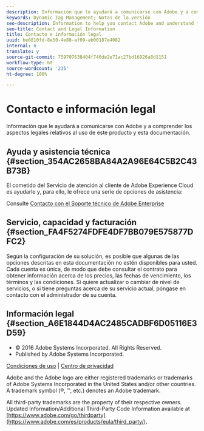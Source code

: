 ```yaml
---
description: Información que le ayudará a comunicarse con Adobe y a comprender los aspectos legales relativos al uso de este producto y esta documentación.
keywords: Dynamic Tag Management; Notas de la versión
seo-description: Information to help you contact Adobe and understand the legal issues concerning your use of this product and documentation.
seo-title: Contact and Legal Information
title: Contacto e información legal
uuid: be6810fd-8a50-4e88-af09-ab00187e4082
internal: n
translate: y
source-git-commit: 759707638404f746de2e71ac27bd16926a8d1151
workflow-type: ht
source-wordcount: '235'
ht-degree: 100%

---
```



# Contacto e información legal

Información que le ayudará a comunicarse con Adobe y a comprender los aspectos legales relativos al uso de este producto y esta documentación.


## Ayuda y asistencia técnica {#section_354AC2658BA84A2A96E64C5B2C43B73B}

El cometido del Servicio de atención al cliente de Adobe Experience Cloud es ayudarle y, para ello, le ofrece una serie de opciones de asistencia:

Consulte [Contacto con el Soporte técnico de Adobe Enterprise](https://helpx.adobe.com/es/contact/enterprise-support.ec.html)

## Servicio, capacidad y facturación {#section_FA4F5274FDFE4DF7BB079E575877DFC2}

Según la configuración de su solución, es posible que algunas de las opciones descritas en esta documentación no estén disponibles para usted. Cada cuenta es única, de modo que debe consultar el contrato para obtener información acerca de los precios, las fechas de vencimiento, los términos y las condiciones. Si quiere actualizar o cambiar de nivel de servicios, o si tiene preguntas acerca de su servicio actual, póngase en contacto con el administrador de su cuenta.

<!--
## Feedback {#section_8154D6D712054220A90D85FA8E92933E}
Adobe Systems welcome any suggestions or feedback regarding this solution. You can add enhancement ideas and suggestions for the Analytics suite to our [Customer Idea Exchange](https://my.omniture.com/login/?r=%2Fp%2Fsuite%2Fcurrent%2Findex.html%3Fa%3DIdeasExchange.Redirect%26redirectreason%3Dnotregistered%26referer%3Dhttp%253A%252F%252Fideas.omniture.com%252Ft5%252FAdobe-Idea-Exchange-for-Omniture%252Fidb-p%252FIdeaExchange3). -->

## Información legal {#section_A6E1844D4AC2485CADBF6D05116E3D59}


<ul class="simplelist"> 
 <li> © 2016 Adobe Systems Incorporated. All Rights Reserved. </li> 
 <li> Published by Adobe Systems Incorporated. </li> 
</ul>

[Condiciones de uso](https://www.adobe.com/go/marketingcloud_terms_of_use) | [Centro de privacidad](https://www.adobe.com/es/privacy/policy.html)

Adobe and the Adobe logo are either registered trademarks or trademarks of Adobe Systems Incorporated in the United States and/or other countries. A trademark symbol (®, ™, etc.) denotes an Adobe trademark.

All third-party trademarks are the property of their respective owners. Updated Information/Additional Third-Party Code Information available at [https://www.adobe.com/go/thirdparty](https://www.adobe.com/es/products/eula/third_party/).
